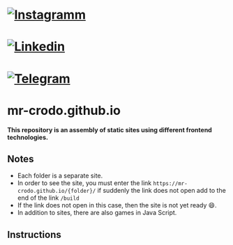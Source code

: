 # [![Instagramm](https://img.shields.io/badge/mr--crodo-developer-success?style=for-the-badge&logo=instagram)](https://www.instagram.com/mr.crodo/)
# [![Linkedin](https://img.shields.io/badge/mr--crodo-developer-success?style=for-the-badge&logo=linkedin)](https://www.linkedin.com/in/mr-crodo/)
# [![Telegram](https://img.shields.io/badge/mr--crodo-developer-success?style=for-the-badge&logo=telegram)](https://t.me/mr_crodo)
# mr-crodo.github.io

**This repository is an assembly of static sites using different frontend technologies.**


## Notes

* Each folder is a separate site.
* In order to see the site, you must enter the link `https://mr-crodo.github.io/{folder}/` if suddenly the link does not open add to the end of the link `/build`
* If the link does not open in this case, then the site is not yet ready 😄.
* In addition to sites, there are also games in Java Script.

## Instructions